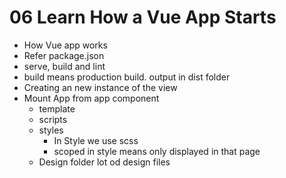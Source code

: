 # 06 Learn How a Vue App Starts

- How Vue app works
- Refer package.json
- serve, build and lint
- build means production build. output in dist folder
- Creating an new instance of the view
- Mount App from app component
    - template
    - scripts
    - styles
        - In Style we use scss
        -  scoped in style means only displayed in that page
    - Design folder lot od design files